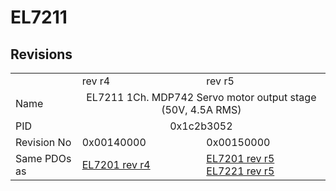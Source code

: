 # EL7211

## Revisions
<table>
<tr>
<td></td>
<td>rev r4</td>
<td>rev r5</td>
</tr>
<tr>
<td>Name</td>
<td colspan=2 align="center">EL7211 1Ch. MDP742 Servo motor output stage (50V, 4.5A RMS)</td>
</tr>
<tr>
<td>PID</td>
<td colspan=2 align="center">0x1c2b3052</td>
</tr>
<tr>
<td>Revision No</td>
<td>0x00140000</td>
<td>0x00150000</td>
</tr>
<tr>
<td>Same PDOs as</td>
<td><a href="EL7201.md">EL7201 rev r4</a></td>
<td><a href="EL7201.md">EL7201 rev r5</a><br/><a href="EL7221.md">EL7221 rev r5</a></td>
</tr>
</table>
